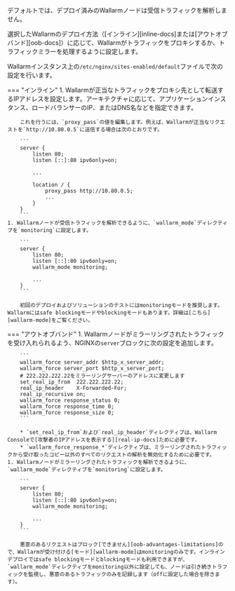 デフォルトでは、デプロイ済みのWallarmノードは受信トラフィックを解析しません。

選択したWallarmのデプロイ方法（[インライン][inline-docs]または[アウトオブバンド][oob-docs]）に応じて、Wallarmがトラフィックをプロキシするか、トラフィックミラーを処理するように設定します。

Wallarmインスタンス上の`/etc/nginx/sites-enabled/default`ファイルで次の設定を行います。

=== "インライン"
    1. Wallarmが正当なトラフィックをプロキシ先として転送するIPアドレスを設定します。アーキテクチャに応じて、アプリケーションインスタンス、ロードバランサーのIP、またはDNS名などを指定できます。
    
        これを行うには、`proxy_pass`の値を編集します。例えば、Wallarmが正当なリクエストを`http://10.80.0.5`に送信する場合は次のとおりです。
    
        ```
        server {
            listen 80;
            listen [::]:80 ipv6only=on;
    
            ...
    
            location / {
                proxy_pass http://10.80.0.5; 
                ...
            }
        }
        ```
    1. Wallarmノードが受信トラフィックを解析できるように、`wallarm_mode`ディレクティブを`monitoring`に設定します。
    
        ```
        server {
            listen 80;
            listen [::]:80 ipv6only=on;
            wallarm_mode monitoring;
    
            ...
        }
        ```
    
        初回のデプロイおよびソリューションのテストにはmonitoringモードを推奨します。Wallarmにはsafe blockingモードやblockingモードもあります。詳細は[こちら][wallarm-mode]をご覧ください。
=== "アウトオブバンド"
    1. Wallarmノードがミラーリングされたトラフィックを受け入れられるよう、NGINXの`server`ブロックに次の設定を追加します。
    
        ```
        wallarm_force server_addr $http_x_server_addr;
        wallarm_force server_port $http_x_server_port;
        # 222.222.222.22をミラーリングサーバーのアドレスに変更します
        set_real_ip_from  222.222.222.22;
        real_ip_header    X-Forwarded-For;
        real_ip_recursive on;
        wallarm_force response_status 0;
        wallarm_force response_time 0;
        wallarm_force response_size 0;
        ```
    
        * `set_real_ip_from`および`real_ip_header`ディレクティブは、Wallarm Consoleで[攻撃者のIPアドレスを表示する][real-ip-docs]ために必要です。
        * `wallarm_force_response_*`ディレクティブは、ミラーリングされたトラフィックから受け取ったコピー以外のすべてのリクエストの解析を無効化するために必要です。
    1. Wallarmノードがミラーリングされたトラフィックを解析できるように、`wallarm_mode`ディレクティブを`monitoring`に設定します。
    
        ```
        server {
            listen 80;
            listen [::]:80 ipv6only=on;
            wallarm_mode monitoring;
    
            ...
        }
        ```
    
        悪意のあるリクエストはブロック[できません][oob-advantages-limitations]ので、Wallarmが受け付ける[モード][wallarm-mode]はmonitoringのみです。インラインデプロイではsafe blockingモードとblockingモードも利用できますが、`wallarm_mode`ディレクティブをmonitoring以外に設定しても、ノードは引き続きトラフィックを監視し、悪意のあるトラフィックのみを記録します（offに設定した場合を除きます）。